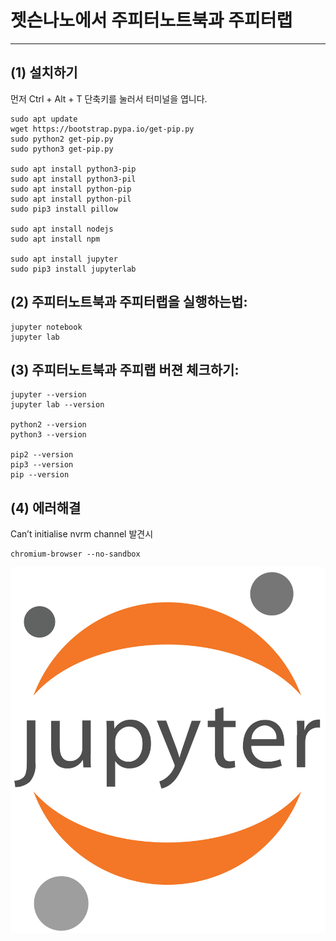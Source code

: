 # 젯슨나노에서 주피터노트북과 주피터랩
***

## (1) 설치하기

먼저 Ctrl + Alt + T 단축키를 눌러서 터미널을 엽니다.

```
sudo apt update
wget https://bootstrap.pypa.io/get-pip.py
sudo python2 get-pip.py
sudo python3 get-pip.py

sudo apt install python3-pip
sudo apt install python3-pil
sudo apt install python-pip
sudo apt install python-pil
sudo pip3 install pillow

sudo apt install nodejs
sudo apt install npm

sudo apt install jupyter
sudo pip3 install jupyterlab
```

## (2) 주피터노트북과 주피터랩을 실행하는법:
```
jupyter notebook
jupyter lab
```

## (3) 주피터노트북과 주피랩 버젼 체크하기:
```
jupyter --version
jupyter lab --version

python2 --version
python3 --version

pip2 --version
pip3 --version
pip --version
```

## (4) 에러해결

Can’t initialise nvrm channel 발견시
```
chromium-browser --no-sandbox 
```

![image01](https://raw.githubusercontent.com/jetsonworld/installJupyterNotebook/master/jupyterNotebook.png)
